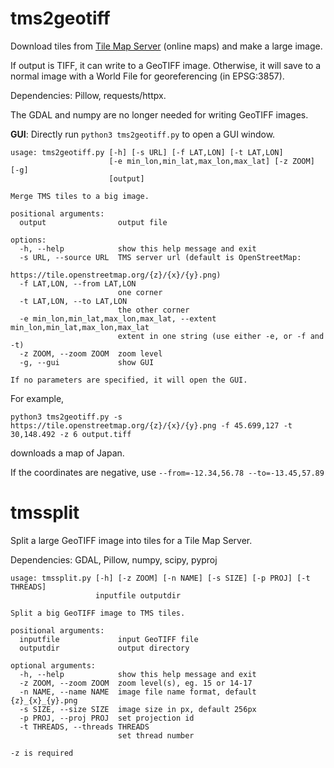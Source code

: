# tms2geotiff
Download tiles from [Tile Map Server](https://wiki.openstreetmap.org/wiki/Slippy_map_tilenames) (online maps) and make a large image.

If output is TIFF, it can write to a GeoTIFF image.
Otherwise, it will save to a normal image with a World File for georeferencing (in EPSG:3857).

Dependencies: Pillow, requests/httpx.

The GDAL and numpy are no longer needed for writing GeoTIFF images.

**GUI**: Directly run `python3 tms2geotiff.py` to open a GUI window.

    usage: tms2geotiff.py [-h] [-s URL] [-f LAT,LON] [-t LAT,LON]
                          [-e min_lon,min_lat,max_lon,max_lat] [-z ZOOM] [-g]
                          [output]

    Merge TMS tiles to a big image.

    positional arguments:
      output                output file

    options:
      -h, --help            show this help message and exit
      -s URL, --source URL  TMS server url (default is OpenStreetMap:
                            https://tile.openstreetmap.org/{z}/{x}/{y}.png)
      -f LAT,LON, --from LAT,LON
                            one corner
      -t LAT,LON, --to LAT,LON
                            the other corner
      -e min_lon,min_lat,max_lon,max_lat, --extent min_lon,min_lat,max_lon,max_lat
                            extent in one string (use either -e, or -f and -t)
      -z ZOOM, --zoom ZOOM  zoom level
      -g, --gui             show GUI

    If no parameters are specified, it will open the GUI.

For example,

    python3 tms2geotiff.py -s https://tile.openstreetmap.org/{z}/{x}/{y}.png -f 45.699,127 -t 30,148.492 -z 6 output.tiff

downloads a map of Japan.

If the coordinates are negative, use `--from=-12.34,56.78 --to=-13.45,57.89`


# tmssplit
Split a large GeoTIFF image into tiles for a Tile Map Server.

Dependencies: GDAL, Pillow, numpy, scipy, pyproj

    usage: tmssplit.py [-h] [-z ZOOM] [-n NAME] [-s SIZE] [-p PROJ] [-t THREADS]
                       inputfile outputdir

    Split a big GeoTIFF image to TMS tiles.

    positional arguments:
      inputfile             input GeoTIFF file
      outputdir             output directory

    optional arguments:
      -h, --help            show this help message and exit
      -z ZOOM, --zoom ZOOM  zoom level(s), eg. 15 or 14-17
      -n NAME, --name NAME  image file name format, default {z}_{x}_{y}.png
      -s SIZE, --size SIZE  image size in px, default 256px
      -p PROJ, --proj PROJ  set projection id
      -t THREADS, --threads THREADS
                            set thread number

    -z is required

